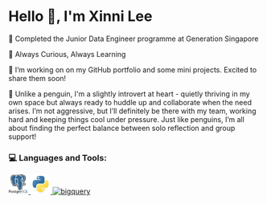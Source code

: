 <h1 align="left">Hello 👋, I'm Xinni Lee</h1>
<p> 🌱 Completed the Junior Data Engineer programme at Generation Singapore</p>
<p> 🦾 Always Curious, Always Learning
<p> 🔭 I’m working on on my GitHub portfolio and some mini projects. Excited to share them soon!</p>
<p>
🐧 Unlike a penguin, I'm a slightly introvert at heart - quietly thriving in my own space but always ready to huddle up and collaborate when the need arises. I’m not aggressive, but I’ll definitely be there with my team, working hard and keeping things cool under pressure. Just like penguins, I’m all about finding the perfect balance between solo reflection and group support!
</p>

<h3 align="left"> 💻 Languages and Tools:</h3>
<p align="left"> <a href="https://www.postgresql.org" target="_blank" rel="noreferrer"> <img src="https://raw.githubusercontent.com/devicons/devicon/master/icons/postgresql/postgresql-original-wordmark.svg" alt="postgresql" width="40" height="40"/> </a> 
<a href="https://www.python.org" target="_blank" rel="noreferrer"> <img src="https://raw.githubusercontent.com/devicons/devicon/master/icons/python/python-original.svg" alt="python" width="40" height="40"/> </a>
<a href="https://console.cloud.google.com/bigquery" target="_blank" rel="noreferrer"> <img src="https://cdn.worldvectorlogo.com/logos/google-bigquery-logo-1.svg" alt="bigquery" width="40" height="40"/> </a>
</p>

<!--
**zeenilx/zeenilx** is a ✨ _special_ ✨ repository because its `README.md` (this file) appears on your GitHub profile.

Here are some ideas to get you started:

- 🔭 I’m currently working on ...
- 🌱 I’m currently learning ...
- 👯 I’m looking to collaborate on ...
- 🤔 I’m looking for help with ...
- 💬 Ask me about ...
- 📫 How to reach me: ...
- 😄 Pronouns: ...
- ⚡ Fun fact: ...
## https://rahuldkjain.github.io/gh-profile-readme-generator/
-->
